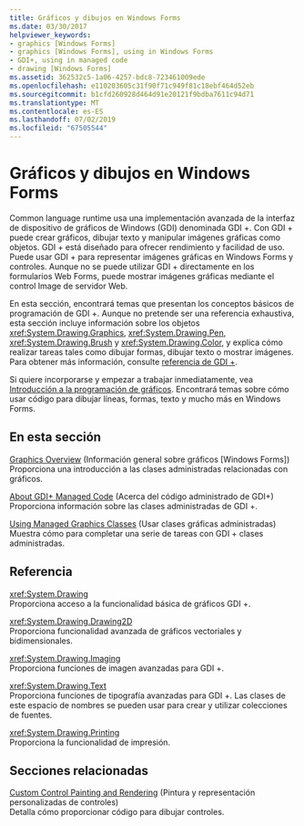 ```yaml
---
title: Gráficos y dibujos en Windows Forms
ms.date: 03/30/2017
helpviewer_keywords:
- graphics [Windows Forms]
- graphics [Windows Forms], using in Windows Forms
- GDI+, using in managed code
- drawing [Windows Forms]
ms.assetid: 362532c5-1a06-4257-bdc8-723461009ede
ms.openlocfilehash: e110203605c31f90f71c949f81c18ebf464d52eb
ms.sourcegitcommit: b1cfd260928d464d91e20121f9bdba7611c94d71
ms.translationtype: MT
ms.contentlocale: es-ES
ms.lasthandoff: 07/02/2019
ms.locfileid: "67505544"
---
```

# <a name="graphics-and-drawing-in-windows-forms"></a>Gráficos y dibujos en Windows Forms
Common language runtime usa una implementación avanzada de la interfaz de dispositivo de gráficos de Windows (GDI) denominada GDI +. Con GDI + puede crear gráficos, dibujar texto y manipular imágenes gráficas como objetos. GDI + está diseñado para ofrecer rendimiento y facilidad de uso. Puede usar GDI + para representar imágenes gráficas en Windows Forms y controles. Aunque no se puede utilizar GDI + directamente en los formularios Web Forms, puede mostrar imágenes gráficas mediante el control Image de servidor Web.  
  
 En esta sección, encontrará temas que presentan los conceptos básicos de programación de GDI +. Aunque no pretende ser una referencia exhaustiva, esta sección incluye información sobre los objetos <xref:System.Drawing.Graphics>, <xref:System.Drawing.Pen>, <xref:System.Drawing.Brush> y <xref:System.Drawing.Color>, y explica cómo realizar tareas tales como dibujar formas, dibujar texto o mostrar imágenes. Para obtener más información, consulte [referencia de GDI +](/windows/desktop/gdiplus/-gdiplus-class-gdi-reference).  
  
 Si quiere incorporarse y empezar a trabajar inmediatamente, vea [Introducción a la programación de gráficos](getting-started-with-graphics-programming.md). Encontrará temas sobre cómo usar código para dibujar líneas, formas, texto y mucho más en Windows Forms.  
  
## <a name="in-this-section"></a>En esta sección  
 [Graphics Overview](graphics-overview-windows-forms.md) (Información general sobre gráficos [Windows Forms])  
 Proporciona una introducción a las clases administradas relacionadas con gráficos.  
  
 [About GDI+ Managed Code](about-gdi-managed-code.md) (Acerca del código administrado de GDI+)  
 Proporciona información sobre las clases administradas de GDI +.  
  
 [Using Managed Graphics Classes](using-managed-graphics-classes.md) (Usar clases gráficas administradas)  
 Muestra cómo para completar una serie de tareas con GDI + clases administradas.  
  
## <a name="reference"></a>Referencia  
 <xref:System.Drawing>  
 Proporciona acceso a la funcionalidad básica de gráficos GDI +.  
  
 <xref:System.Drawing.Drawing2D>  
 Proporciona funcionalidad avanzada de gráficos vectoriales y bidimensionales.  
  
 <xref:System.Drawing.Imaging>  
 Proporciona funciones de imagen avanzadas para GDI +.  
  
 <xref:System.Drawing.Text>  
 Proporciona funciones de tipografía avanzadas para GDI +. Las clases de este espacio de nombres se pueden usar para crear y utilizar colecciones de fuentes.  
  
 <xref:System.Drawing.Printing>  
 Proporciona la funcionalidad de impresión.  
  
## <a name="related-sections"></a>Secciones relacionadas  
 [Custom Control Painting and Rendering](../controls/custom-control-painting-and-rendering.md) (Pintura y representación personalizadas de controles)  
 Detalla cómo proporcionar código para dibujar controles.
